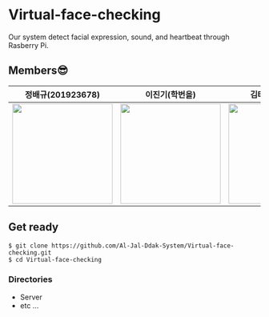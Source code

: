 # Virtual-face-checking

Our system detect facial expression, sound, and heartbeat through Rasberry Pi.

## Members😎

|정배규(201923678)|이진기(학번을)|김태윤(모르넹...)|
|:--:|:--:|:--:|
|<a href="https://github.com/baelanche"><img src="https://avatars.githubusercontent.com/u/48989903?v=4" width="200" height="200"/></a>|<a href="https://github.com/mearth99"><img src="https://avatars.githubusercontent.com/u/90100440?v=4" width="200" height="200"/></a>|<a href="https://github.com/Chokoty"><img src="https://avatars.githubusercontent.com/u/5837692?v=4" width="200" height="200"/></a>|

## Get ready

```
$ git clone https://github.com/Al-Jal-Ddak-System/Virtual-face-checking.git
$ cd Virtual-face-checking
```

### Directories

* Server
* etc ...
